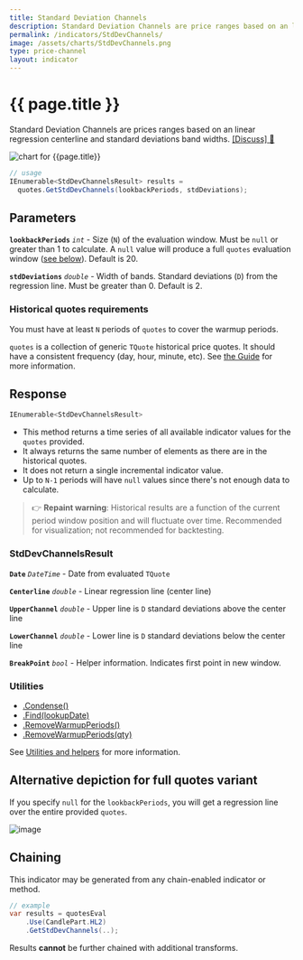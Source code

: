 ```yaml
---
title: Standard Deviation Channels
description: Standard Deviation Channels are price ranges based on an linear regression centerline and standard deviations band widths.
permalink: /indicators/StdDevChannels/
image: /assets/charts/StdDevChannels.png
type: price-channel
layout: indicator
---
```


# {{ page.title }}

Standard Deviation Channels are prices ranges based on an linear regression centerline and standard deviations band widths.
[[Discuss] &#128172;]({{site.github.repository_url}}/discussions/368 "Community discussion about this indicator")

![chart for {{page.title}}]({{site.baseurl}}{{page.image}})

```csharp
// usage
IEnumerable<StdDevChannelsResult> results =
  quotes.GetStdDevChannels(lookbackPeriods, stdDeviations);
```

## Parameters

**`lookbackPeriods`** _`int`_ - Size (`N`) of the evaluation window.  Must be `null` or greater than 1 to calculate.  A `null` value will produce a full `quotes` evaluation window ([see below](#alternative-depiction-for-full-quotes-variant)).  Default is 20.

**`stdDeviations`** _`double`_ - Width of bands.  Standard deviations (`D`) from the regression line.  Must be greater than 0.  Default is 2.

### Historical quotes requirements

You must have at least `N` periods of `quotes` to cover the warmup periods.

`quotes` is a collection of generic `TQuote` historical price quotes.  It should have a consistent frequency (day, hour, minute, etc).  See [the Guide]({{site.baseurl}}/guide/#historical-quotes) for more information.

## Response

```csharp
IEnumerable<StdDevChannelsResult>
```

- This method returns a time series of all available indicator values for the `quotes` provided.
- It always returns the same number of elements as there are in the historical quotes.
- It does not return a single incremental indicator value.
- Up to `N-1` periods will have `null` values since there's not enough data to calculate.

> &#128073; **Repaint warning**: Historical results are a function of the current period window position and will fluctuate over time.  Recommended for visualization; not recommended for backtesting.

### StdDevChannelsResult

**`Date`** _`DateTime`_ - Date from evaluated `TQuote`

**`Centerline`** _`double`_ - Linear regression line (center line)

**`UpperChannel`** _`double`_ - Upper line is `D` standard deviations above the center line

**`LowerChannel`** _`double`_ - Lower line is `D` standard deviations below the center line

**`BreakPoint`** _`bool`_ - Helper information.  Indicates first point in new window.

### Utilities

- [.Condense()]({{site.baseurl}}/utilities#condense)
- [.Find(lookupDate)]({{site.baseurl}}/utilities#find-indicator-result-by-date)
- [.RemoveWarmupPeriods()]({{site.baseurl}}/utilities#remove-warmup-periods)
- [.RemoveWarmupPeriods(qty)]({{site.baseurl}}/utilities#remove-warmup-periods)

See [Utilities and helpers]({{site.baseurl}}/utilities#utilities-for-indicator-results) for more information.

## Alternative depiction for full quotes variant

If you specify `null` for the `lookbackPeriods`, you will get a regression line over the entire provided `quotes`.

![image]({{site.baseurl}}/assets/charts/StdDevChannelsFull.png)

## Chaining

This indicator may be generated from any chain-enabled indicator or method.

```csharp
// example
var results = quotesEval
    .Use(CandlePart.HL2)
    .GetStdDevChannels(..);
```

Results **cannot** be further chained with additional transforms.

